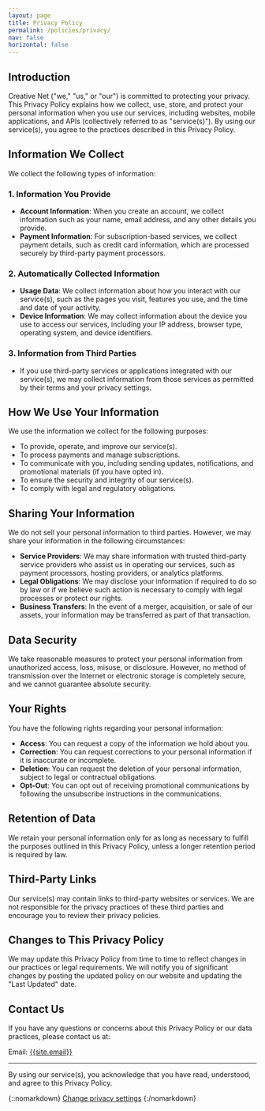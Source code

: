 ```yaml
---
layout: page
title: Privacy Policy
permalink: /policies/privacy/
nav: false
horizontal: false
---
```


## Introduction

Creative Net ("we," "us," or "our") is committed to protecting your privacy. This Privacy Policy explains how we collect, use, store, and protect your personal information when you use our services, including websites, mobile applications, and APIs (collectively referred to as "service(s)"). By using our service(s), you agree to the practices described in this Privacy Policy.

## Information We Collect

We collect the following types of information:

### 1. Information You Provide

- **Account Information**: When you create an account, we collect information such as your name, email address, and any other details you provide.
- **Payment Information**: For subscription-based services, we collect payment details, such as credit card information, which are processed securely by third-party payment processors.

### 2. Automatically Collected Information

- **Usage Data**: We collect information about how you interact with our service(s), such as the pages you visit, features you use, and the time and date of your activity.
- **Device Information**: We may collect information about the device you use to access our services, including your IP address, browser type, operating system, and device identifiers.

### 3. Information from Third Parties

- If you use third-party services or applications integrated with our service(s), we may collect information from those services as permitted by their terms and your privacy settings.

## How We Use Your Information

We use the information we collect for the following purposes:

- To provide, operate, and improve our service(s).
- To process payments and manage subscriptions.
- To communicate with you, including sending updates, notifications, and promotional materials (if you have opted in).
- To ensure the security and integrity of our service(s).
- To comply with legal and regulatory obligations.

## Sharing Your Information

We do not sell your personal information to third parties. However, we may share your information in the following circumstances:

- **Service Providers**: We may share information with trusted third-party service providers who assist us in operating our services, such as payment processors, hosting providers, or analytics platforms.
- **Legal Obligations**: We may disclose your information if required to do so by law or if we believe such action is necessary to comply with legal processes or protect our rights.
- **Business Transfers**: In the event of a merger, acquisition, or sale of our assets, your information may be transferred as part of that transaction.

## Data Security

We take reasonable measures to protect your personal information from unauthorized access, loss, misuse, or disclosure. However, no method of transmission over the Internet or electronic storage is completely secure, and we cannot guarantee absolute security.

## Your Rights

You have the following rights regarding your personal information:

- **Access**: You can request a copy of the information we hold about you.
- **Correction**: You can request corrections to your personal information if it is inaccurate or incomplete.
- **Deletion**: You can request the deletion of your personal information, subject to legal or contractual obligations.
- **Opt-Out**: You can opt out of receiving promotional communications by following the unsubscribe instructions in the communications.

## Retention of Data

We retain your personal information only for as long as necessary to fulfill the purposes outlined in this Privacy Policy, unless a longer retention period is required by law.

## Third-Party Links

Our service(s) may contain links to third-party websites or services. We are not responsible for the privacy practices of these third parties and encourage you to review their privacy policies.

## Changes to This Privacy Policy

We may update this Privacy Policy from time to time to reflect changes in our practices or legal requirements. We will notify you of significant changes by posting the updated policy on our website and updating the "Last Updated" date.

## Contact Us

If you have any questions or concerns about this Privacy Policy or our data practices, please contact us at:

Email: [{{site.email}}](mailto:{{site.email}})

---

By using our service(s), you acknowledge that you have read, understood, and agree to this Privacy Policy.

{::nomarkdown}
<a href="#" onclick="if(window.__lxG__consent__!==undefined&amp;&amp;window.__lxG__consent__.getState()!==null){window.__lxG__consent__.showConsent()} else {alert('This function only for users from European Economic Area (EEA)')}; return false">Change privacy settings</a>
{:/nomarkdown}
